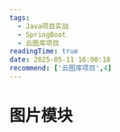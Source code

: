 ```yaml
---
tags:
  - Java项目实战
  - SpringBoot
  - 云图库项目
readingTime: true
date: 2025-05-11 16:00:18
recommend: ['云图库项目',4]
---
```

# 图片模块

